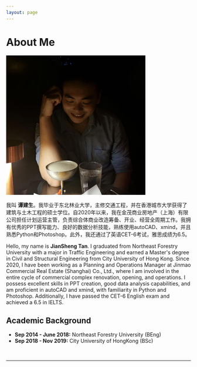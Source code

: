 ```yaml
---
layout: page
---
```


# About Me

<img src="JianShengTAN.jpg" class="floatpic" width="380" height="380">

我叫 **谭建生**。我毕业于东北林业大学，主修交通工程，并在香港城市大学获得了建筑与土木工程的硕士学位。自2020年以来，我在金茂商业房地产（上海）有限公司担任计划运营主管，负责综合体商业改造筹备、开业、经营全周期工作。我拥有优秀的PPT撰写能力、良好的数据分析技能，熟练使用autoCAD、xmind，并且熟悉Python和Photoshop。此外，我还通过了英语CET-6考试，雅思成绩为6.5。

Hello, my name is **JianSheng Tan**. I graduated from Northeast Forestry University with a major in Traffic Engineering and earned a Master's degree in Civil and Structural Engineering from City University of Hong Kong. Since 2020, I have been working as a Planning and Operations Manager at Jinmao Commercial Real Estate (Shanghai) Co., Ltd., where I am involved in the entire cycle of commercial complex renovation, opening, and operations. I possess excellent skills in PPT creation, good data analysis capabilities, and am proficient in autoCAD and xmind, with familiarity in Python and Photoshop. Additionally, I have passed the CET-6 English exam and achieved a 6.5 in IELTS.

## Academic Background


- **Sep 2014 - June 2018:** Northeast Forestry University (BEng)
- **Sep 2018 - Nov 2019:** City University of HongKong (BSc)



<br>

---

<!--## Research Interests

- Internet of Everything (IoE)
- Industrial Automation
- Network and Cybersecurity
- Applied Machine Learning
- [My latest research proposal](https://caihanlin.com/file/proposal-2023.pdf) 🔗

My current research focuses on practical problems that artificial intelligence faces in real life. My interests are on the **Machine Learning** and its applications in **Industrial IoT**. In a word, advanced technologies like ML and IoT positively influence the life of everybody.  I wish to devote my talent to this meaningful cause and bring well-being to society.

<br>

---

## News and Updates

- **Dec 2023：**Very excited to be selected as [AAAI-24 UC Scholar](https://aaai-uc.github.io/), see you in Canada!
- **Dec 2023：**Got a MSc offer from the physics department at Imperial College London.
- **Aug 2023：**Happy to be awarded the FEPG Scholarship.
- **May 2023：**Happy to be awarded the XiamenAir Scholarship.
- **May 2023：**Collected the Finalist Award in MCM 2023 (Top 1%).
- **Jan 2023：**One paper accepted to ICAROB 2023, see you in Japan (online).
- **Jun 2022：**Started research program at [Cambridge AI Group](https://www.cl.cam.ac.uk/research/ai/), advised by Prof. Pietro Liò.

<br>

<blockquote class="twitter-tweet"><p lang="en" dir="ltr">I&#39;m thrilled to share that I have been awarded the AAAI 2024 Undergraduate Scholarship and will be attending the AAAI Conference in Vancouver this coming February.<br><br>I am also looking for PhD to start in 2025 Fall. Contact me if you have any leads! 😁 <a href="https://t.co/GxdTPnCzE6">pic.twitter.com/GxdTPnCzE6</a></p>&mdash; Hanlin CAI (seeking a PhD position 2025) (@lancecai2002) <a href="https://twitter.com/lancecai2002/status/1738533328490463639?ref_src=twsrc%5Etfw">December 23, 2023</a></blockquote> <script async src="https://platform.twitter.com/widgets.js" charset="utf-8"></script>
